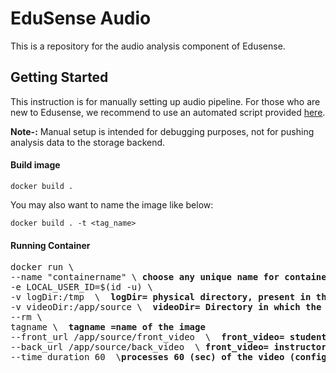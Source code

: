 EduSense Audio
================
This is a repository for the audio analysis component of Edusense.
## Getting Started
This instruction is for manually setting up audio pipeline. For those who are new to Edusense, we recommend to use an automated 
script provided [here](/scripts). 

<b>Note-:</b> Manual setup is intended for debugging purposes, not for pushing analysis data to the storage backend. 

#### Build image
```
docker build .
```

You may also want to name the image like below:
```
docker build . -t <tag_name>
```
#### Running Container
<pre>
docker run \
--name "containername" \ <b>choose any unique name for container</b>
-e LOCAL_USER_ID=$(id -u) \
-v logDir:/tmp  \ <b> logDir= physical directory, present in the system, with user-level rwx permsission </b>
-v videoDir:/app/source \ <b> videoDir= Directory in which the video is present </b>
--rm \
tagname \ <b> tagname =name of the image</b>
--front_url /app/source/front_video  \ <b> front_video= student facing video </b>
--back_url /app/source/back_video  \<b> front_video= instructor facing video </b>
--time_duration 60  \<b>processes 60 (sec) of the video (configurable)</b>
</pre>
